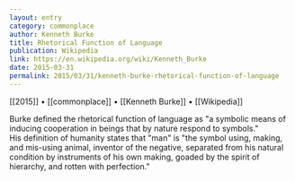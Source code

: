 ```yaml
---
layout: entry
category: commonplace
author: Kenneth Burke
title: Rhetorical Function of Language
publication: Wikipedia
link: https://en.wikipedia.org/wiki/Kenneth_Burke
date: 2015-03-31
permalink: 2015/03/31/kenneth-burke-rhetorical-function-of-language
---
```


[[2015]] • [[commonplace]] • [[Kenneth Burke]] • [[Wikipedia]]

Burke defined the rhetorical function of language as "a symbolic means of inducing cooperation in beings that by nature respond to symbols." His definition of humanity states that "man" is "the symbol using, making, and mis-using animal, inventor of the negative, separated from his natural condition by instruments of his own making, goaded by the spirit of hierarchy, and rotten with perfection."
